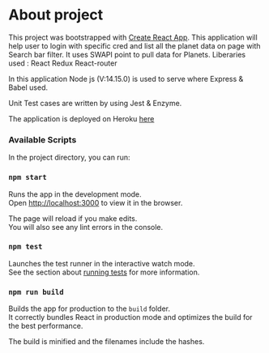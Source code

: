 # About project

This project was bootstrapped with [Create React App](https://github.com/facebook/create-react-app).
This application will help user to login with specific cred and list all the planet data on page with Search bar filter.
It uses SWAPI point to pull data for Planets.
Liberaries used :
React
Redux
React-router

In this application Node js (V:14.15.0) is used to serve where Express & Babel used.

Unit Test cases are written by using Jest & Enzyme.

The application is deployed on Heroku [here](http://as-starwar-xebia.herokuapp.com/search)

### Available Scripts

In the project directory, you can run:

### `npm start`

Runs the app in the development mode.\
Open [http://localhost:3000](http://localhost:3000) to view it in the browser.

The page will reload if you make edits.\
You will also see any lint errors in the console.

### `npm test`

Launches the test runner in the interactive watch mode.\
See the section about [running tests](https://facebook.github.io/create-react-app/docs/running-tests) for more information.

### `npm run build`

Builds the app for production to the `build` folder.\
It correctly bundles React in production mode and optimizes the build for the best performance.

The build is minified and the filenames include the hashes.
